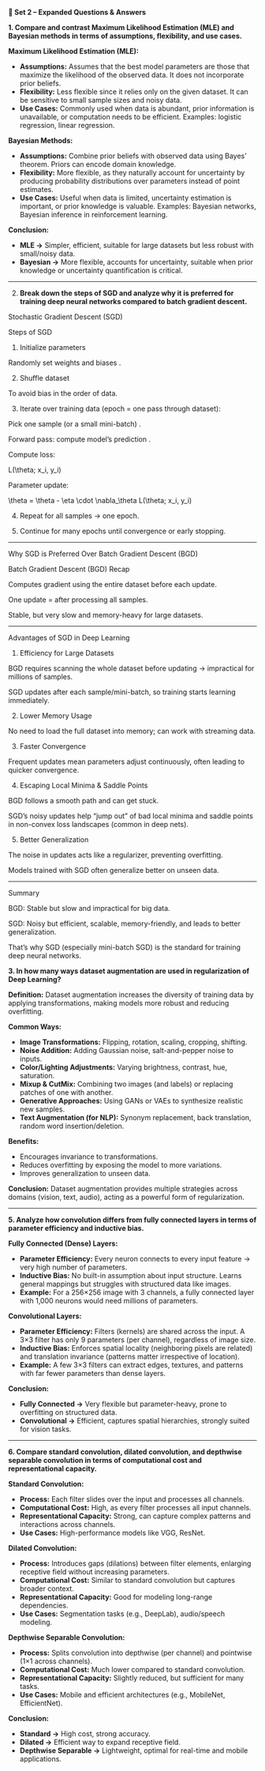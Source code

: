 **📘 Set 2 – Expanded Questions & Answers**

**1. Compare and contrast Maximum Likelihood Estimation (MLE) and Bayesian methods in terms of assumptions, flexibility, and use cases.**

**Maximum Likelihood Estimation (MLE):**

* **Assumptions:** Assumes that the best model parameters are those that maximize the likelihood of the observed data. It does not incorporate prior beliefs.
* **Flexibility:** Less flexible since it relies only on the given dataset. It can be sensitive to small sample sizes and noisy data.
* **Use Cases:** Commonly used when data is abundant, prior information is unavailable, or computation needs to be efficient. Examples: logistic regression, linear regression.

**Bayesian Methods:**

* **Assumptions:** Combine prior beliefs with observed data using Bayes’ theorem. Priors can encode domain knowledge.
* **Flexibility:** More flexible, as they naturally account for uncertainty by producing probability distributions over parameters instead of point estimates.
* **Use Cases:** Useful when data is limited, uncertainty estimation is important, or prior knowledge is valuable. Examples: Bayesian networks, Bayesian inference in reinforcement learning.

**Conclusion:**

* **MLE →** Simpler, efficient, suitable for large datasets but less robust with small/noisy data.
* **Bayesian →** More flexible, accounts for uncertainty, suitable when prior knowledge or uncertainty quantification is critical.

---
2.  **Break down the steps of SGD and analyze why it is preferred for training deep neural networks compared to batch gradient descent.**


Stochastic Gradient Descent (SGD)

Steps of SGD

1. Initialize parameters

Randomly set weights  and biases .



2. Shuffle dataset

To avoid bias in the order of data.



3. Iterate over training data (epoch = one pass through dataset):

Pick one sample (or a small mini-batch) .

Forward pass: compute model’s prediction .

Compute loss:




L(\theta; x_i, y_i)

Parameter update:


\theta = \theta - \eta \cdot \nabla_\theta L(\theta; x_i, y_i)

4. Repeat for all samples → one epoch.


5. Continue for many epochs until convergence or early stopping.




---

Why SGD is Preferred Over Batch Gradient Descent (BGD)

Batch Gradient Descent (BGD) Recap

Computes gradient using the entire dataset before each update.

One update = after processing all  samples.

Stable, but very slow and memory-heavy for large datasets.



---

Advantages of SGD in Deep Learning

1. Efficiency for Large Datasets

BGD requires scanning the whole dataset before updating → impractical for millions of samples.

SGD updates after each sample/mini-batch, so training starts learning immediately.



2. Lower Memory Usage

No need to load the full dataset into memory; can work with streaming data.



3. Faster Convergence

Frequent updates mean parameters adjust continuously, often leading to quicker convergence.



4. Escaping Local Minima & Saddle Points

BGD follows a smooth path and can get stuck.

SGD’s noisy updates help “jump out” of bad local minima and saddle points in non-convex loss landscapes (common in deep nets).



5. Better Generalization

The noise in updates acts like a regularizer, preventing overfitting.

Models trained with SGD often generalize better on unseen data.





---

Summary

BGD: Stable but slow and impractical for big data.

SGD: Noisy but efficient, scalable, memory-friendly, and leads to better generalization.

That’s why SGD (especially mini-batch SGD) is the standard for training deep neural networks.



**3. In how many ways dataset augmentation are used in regularization of Deep Learning?**

**Definition:** Dataset augmentation increases the diversity of training data by applying transformations, making models more robust and reducing overfitting.

**Common Ways:**

* **Image Transformations:** Flipping, rotation, scaling, cropping, shifting.
* **Noise Addition:** Adding Gaussian noise, salt-and-pepper noise to inputs.
* **Color/Lighting Adjustments:** Varying brightness, contrast, hue, saturation.
* **Mixup & CutMix:** Combining two images (and labels) or replacing patches of one with another.
* **Generative Approaches:** Using GANs or VAEs to synthesize realistic new samples.
* **Text Augmentation (for NLP):** Synonym replacement, back translation, random word insertion/deletion.

**Benefits:**

* Encourages invariance to transformations.
* Reduces overfitting by exposing the model to more variations.
* Improves generalization to unseen data.

**Conclusion:** Dataset augmentation provides multiple strategies across domains (vision, text, audio), acting as a powerful form of regularization.

---

**5. Analyze how convolution differs from fully connected layers in terms of parameter efficiency and inductive bias.**

**Fully Connected (Dense) Layers:**

* **Parameter Efficiency:** Every neuron connects to every input feature → very high number of parameters.
* **Inductive Bias:** No built-in assumption about input structure. Learns general mappings but struggles with structured data like images.
* **Example:** For a 256×256 image with 3 channels, a fully connected layer with 1,000 neurons would need millions of parameters.

**Convolutional Layers:**

* **Parameter Efficiency:** Filters (kernels) are shared across the input. A 3×3 filter has only 9 parameters (per channel), regardless of image size.
* **Inductive Bias:** Enforces spatial locality (neighboring pixels are related) and translation invariance (patterns matter irrespective of location).
* **Example:** A few 3×3 filters can extract edges, textures, and patterns with far fewer parameters than dense layers.

**Conclusion:**

* **Fully Connected →** Very flexible but parameter-heavy, prone to overfitting on structured data.
* **Convolutional →** Efficient, captures spatial hierarchies, strongly suited for vision tasks.

---

**6. Compare standard convolution, dilated convolution, and depthwise separable convolution in terms of computational cost and representational capacity.**

**Standard Convolution:**

* **Process:** Each filter slides over the input and processes all channels.
* **Computational Cost:** High, as every filter processes all input channels.
* **Representational Capacity:** Strong, can capture complex patterns and interactions across channels.
* **Use Cases:** High-performance models like VGG, ResNet.

**Dilated Convolution:**

* **Process:** Introduces gaps (dilations) between filter elements, enlarging receptive field without increasing parameters.
* **Computational Cost:** Similar to standard convolution but captures broader context.
* **Representational Capacity:** Good for modeling long-range dependencies.
* **Use Cases:** Segmentation tasks (e.g., DeepLab), audio/speech modeling.

**Depthwise Separable Convolution:**

* **Process:** Splits convolution into depthwise (per channel) and pointwise (1×1 across channels).
* **Computational Cost:** Much lower compared to standard convolution.
* **Representational Capacity:** Slightly reduced, but sufficient for many tasks.
* **Use Cases:** Mobile and efficient architectures (e.g., MobileNet, EfficientNet).

**Conclusion:**

* **Standard →** High cost, strong accuracy.
* **Dilated →** Efficient way to expand receptive field.
* **Depthwise Separable →** Lightweight, optimal for real-time and mobile applications.
